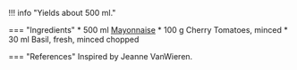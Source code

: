 !!! info "Yields about 500 ml."

=== "Ingredients"
    * 500 ml [Mayonnaise](./mayonnaise.md)
    * 100 g Cherry Tomatoes, minced
    * 30 ml Basil, fresh, minced chopped

=== "References"
    Inspired by Jeanne VanWieren.
